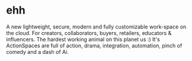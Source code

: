 # ehh
A new lightweight, secure, modern and fully customizable work-space on the cloud.
For creators, collaborators, buyers, retailers, educators & influencers.
The hardest working animal on this planet us :)
It's ActionSpaces are full of action, drama, integration, automation, pinch of comedy and a dash of Ai.
